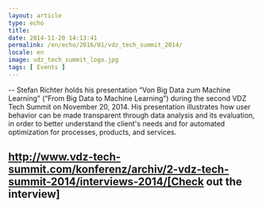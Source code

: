 ```yaml
---
layout: article
type: echo
title:
date: 2014-11-20 14:13:41
permalink: /en/echo/2016/01/vdz_tech_summit_2014/
locale: en
image: vdz_tech_summit_logo.jpg
tags: [ Events ]
---
```



--
Stefan Richter holds his presentation “Von Big Data zum Machine Learning” (“From Big Data to Machine Learning”) during the second VDZ Tech Summit on November 20, 2014. His presentation illustrates how user behavior can be made transparent through data analysis and its evaluation, in order to better understand the client's needs and for automated optimization for processes, products, and services. 

http://www.vdz-tech-summit.com/konferenz/archiv/2-vdz-tech-summit-2014/interviews-2014/[Check out the interview]
--


